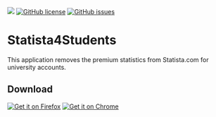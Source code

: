 <img src="https://img.shields.io/github/release/phrogg/Statista4Students.svg?logo=github" />   [![GitHub license](https://img.shields.io/github/license/phrogg/Statista4Students.svg)](https://github.com/phrogg/Statista4Students/blob/master/LICENSE)   [![GitHub issues](https://img.shields.io/github/issues/phrogg/Statista4Students.svg)](https://GitHub.com/phrogg/Statista4Students/issues/)


# Statista4Students

This application removes the premium statistics from Statista.com for university accounts.


## Download
<a href="https://addons.mozilla.org/en-US/firefox/addon/statista4students" target="_BLANK"><img src="https://www.iconfinder.com/icons/4490617/download/png/128" alt="Get it on Firefox"/></a>
<a href="https://chrome.google.com/webstore/detail/statista4students/onbipggmljeocamidpecljdkaicfibep" target="_BLANK"><img src="https://www.iconfinder.com/icons/4490610/download/png/128" alt="Get it on Chrome"/></a>
